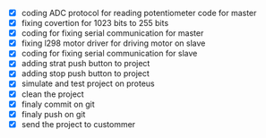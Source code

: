 * [X] coding ADC protocol for reading potentiometer code for master
* [X] fixing covertion for 1023 bits to 255 bits
* [X] coding for fixing serial communication for master
* [X] fixing l298 motor driver for driving motor on slave
* [X] coding for fixing serial communication for slave
* [X] adding strat push button to project
* [X] adding stop push button to project
* [X] simulate and test project on proteus
* [X] clean the project
* [X] finaly commit on git
* [X] finaly push on git
* [X] send the project to custommer
